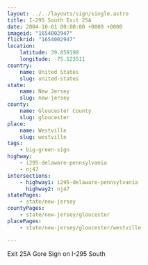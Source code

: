 ```yaml
---
layout: ../../layouts/sign/single.astro
title: I-295 South Exit 25A
date: 2004-10-01 00:00:00 +0000 +0000
imageid: "1654002947"
flickrid: "1654002947"
location:
    latitude: 39.859198
    longitude: -75.123511
country:
    name: United States
    slug: united-states
state:
    name: New Jersey
    slug: new-jersey
county:
    name: Gloucester County
    slug: gloucester
place:
    name: Westville
    slug: westville
tags:
    - big-green-sign
highway:
    - i295-delaware-pennsylvania
    - nj47
intersections:
    - highway1: i295-delaware-pennsylvania
      highway2: nj47
statePages:
    - state/new-jersey
countyPages:
    - state/new-jersey/gloucester
placePages:
    - state/new-jersey/gloucester/westville

---
```

Exit 25A Gore Sign on I-295 South